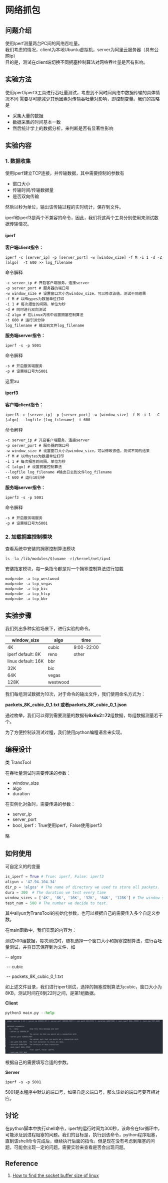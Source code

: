 # 网络抓包
## 问题介绍
使用Iperf测量两台PC间的网络吞吐量。  
我们考虑的情况，client为本地Ubuntu虚拟机，server为阿里云服务器（具有公网ip）  
目的是，测试在client端切换不同拥塞控制算法对网络吞吐量是否有影响。  
## 实验方法
使用iperf/iperf3工具进行吞吐量测试，考虑到不同时间网络中数据传输的具体情况不同
需要尽可能减少其他因素对传输吞吐量对影响，即控制变量。我们的策略是

- 采集大量的数据
- 数据采集的时间基本一致
- 然后统计学上的数据分析，来判断是否有显著性影响

## 实验内容
### 1. 数据收集

使用iperf建立TCP连接，并传输数据，其中需要控制的参数有

- 窗口大小
- 传输时间/传输数据量
- 是否双向传输

然后以秒为单位，输出该传输过程的实时统计，保存到文件。

iperf和iperf3是两个不兼容的命令，因此，我们将这两个工具分别使用来测试数据传输情况。

#### iperf

**客户端client指令：**

```shell
iperf -c [server_ip] -p [server_port] -w [window_size] -f M -i 1 -d -Z [algo]  -t 600 >> log_filename
```

命令解释

```shell
-c server_ip # 开启客户端服务，连接server
-p server_port # 服务器的端口号
-w window_size # 设置窗口大小为window_size，可以修改该值，测试不同结果
-f M # 以Mbypes为数据单位打印
-i 1 # 每次报告的间隔，单位为秒
-d # 同时进行双向测试
-Z algo # 在Linux内核中设置拥塞控制算法 
-t 600 # 运行10分钟
log_filename # 输出到文件log_filename
```

**服务端server指令：**

```shell
iperf -s -p 5001
```

命令解释

```shell
-s # 开启服务端服务
-p # 设置端口号为5001
```

这里xu

#### iperf3

**客户端client指令：**

```shell
iperf3 -c [server_ip] -p [server_port] -w [window_size] -f M -i 1  -C [algo] --logfile [log_filename] -t 600
```

命令解释

```shell
-c server_ip # 开启客户端服务，连接server
-p server_port # 服务器的端口号
-w window_size # 设置窗口大小为window_size，可以修改该值，测试不同的结果
-f M # 以Mbytes为数据单位打印
-i 1 # 每次报告的间隔，单位为秒
-C [algo] # 设置拥塞控制算法
--logfile log_filename #输出日志到文件log_filename
-t 600 # 运行10分钟
```

**服务端server指令：**

```shell
iperf3 -s -p 5001
```

命令解释

```shell
-s # 开启服务端服务
-p # 设置端口号为5001
```

### 2. 加载拥塞控制模块

查看系统中安装的拥塞控制算法模块

```shell
ls -la /lib/modules/$(uname -r)/kernel/net/ipv4
```

安装指定模块，每一条指令都是对一个拥塞控制算法进行加载

```shell
modprobe -a tcp_westwood
modprobe -a tcp_vegas
modprobe -a tcp_bic
modprobe -a tcp_htcp
modprobe -a tcp_bbr
```

## 实验步骤

我们列出多种实验场景下，进行实验的命令。

| window_size        | algo     | time       |
| ------------------ | -------- | ---------- |
| 4K                 | cubic    | 9:00-22:00 |
| iperf default: 8K  | reno     | other      |
| linux default: 16K | bbr      |            |
| 32K                | bic      |            |
| 64K                | vegas    |            |
| 128K               | westwood |            |

我们每组测试数据为10次，对于命令的输出文件，我们使用命名方式为：

**packets_8K_cubic_0_1.txt 或者packets_8K_cubic_0_1.json**

通过枚举，我们可以得到需要测量的数据有**6x6x2=72**组数据，每组数据测量若干个。

为了方便控制该测试过程，我们使用python编程语言来实现。

## 编程设计

类 TransTool

在吞吐量测试时需要传递的参数：

- window_size
- algo
- duration

在实例化对象时，需要传递的参数：

- server_ip
- server_port
- bool_iperf：True使用iperf，False使用iperf3

略

## 如何使用

 可自定义的的变量

```python
is_iperf = True # True: iperf, False: iperf3
aliyun = '47.94.104.34'
dir_p = 'algos' # The name of directory we used to store all packets.
dura = 300  # The duration we test every time
window_sizes = ['4K', '8K', '16K', '32K', '64K', '128K'] # The window size we can set.
test_num = 500 # The number we decide to test.
```

其中aliyun为TransTool的初始化参数，也可以根据自己的需要传入多个自定义参数。

在main函数中，我们实现的内容为：

测试500组数据，每次测试时，随机选择一个窗口大小和拥塞控制算法，进行吞吐量测试，并将日志保存到为文件，如

-- algos

​	-- cubic

​		-- packets_8K_cubic_0_1.txt

如上述文件目录，我们进行iperf测试，选择的拥塞控制算法为cubic，窗口大小为8KB，测试时间在8到22时之间，是第1组数据。

**Client**

```python
python3 main.py --help
```

![parse](figs/parse.png)

根据自己的需要填写合适的参数。

**Server**

```
iperf -s -p 5001
```

5001是本程序中默认的端口号，如果自定义端口号，那么该处的端口号要互相对应。

## 讨论

在python脚本中执行shell命令，iperf的运行时间为300秒，该命令在for循环中，可能涉及到进程阻塞的问题。我们的目标是，执行到该命令，python程序阻塞，直到该shell命令完成后，继续执行后面的指令。但是现在没有考虑到阻塞的问题，可能会出现一定的问题，需要实验来查看是否会出现问题。

## Reference

1. [How to find the socket buffer size of linux](https://stackoverflow.com/questions/7865069/how-to-find-the-socket-buffer-size-of-linux)

